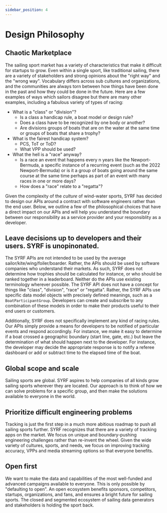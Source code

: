 ```yaml
---
sidebar_position: 4
---
```


# Design Philosophy

## Chaotic Marketplace

The sailing sport market has a variety of characteristics that make it difficult for startups to grow.
Even within a single sport, like traditional sailing, there are a variety of stakeholders and strong opinions about the "right way" and the "wrong way".
Vocabulary differs across sub cultures and organizations, and the communities are always torn between how things have been done in the past and how they could be done in the future.
Here are a few examples of ways which sailors disagree but there are many other examples, including a fabulous variety of types of racing:

* What is a "class" or "division"?
    * Is a class a handicap rule, a boat model or design rule?
    * Does a class have to be recognized by one body or another?
    * Are divisions groups of boats that are on the water at the same time or groups of boats that share a trophy?
* What is the fairest handicap system?
    * PCS, ToT or ToD?
    * What VPP should be used?
* What the hell is a "race" anyway? 
    * Is a race an event that happens every n years like the Newport-Bermuda, a specific instance of a recurring event (such as the 2022 Newport-Bermuda) or is it a group of boats going around the same course at the same time perhaps as part of an event with many races in one or more days?
    * How does a "race" relate to a "regatta"?

Given the complexity of the *culture* of wind-water sports, SYRF has decided to design our APIs around a contract with software engineers rather than the end user. 
Below, we outline a few of the philosophical choices that have a direct impact on our APIs and will help you understand the boundary between our responsibility 
as a service provider and your responsiblity as a developer. 

## Leave decisions up to developers and their users. SYRF is unopinonated.

The SYRF APIs are not intended to be used by the average sailor/kite/wing/foiler/boarder. Rather, the APIs should be used by software companies who understand their markets.
As such, SYRF does not determine how trophies should be calculated for instance, or who should be ranked together in a leaderboard. Neither do the APIs use existing terminology wherever possible.
The SYRF API does not have a concept for things like "class", "division", "race" or "regatta". 
Rather, the SYRF APIs use specific data model objects with precisely defined meanings, such as a `BoatParticipantGroup`. Developers can create and subscribe to any combination of these models in order to make their products useful to their end users or customers.

Additionally, SYRF does not specifically implement any kind of racing rules. Our APIs simply provide a means for developers to be notified of particular events and respond accordingly. For instance, we make it easy to determine if a boat crossed a geographic boundary (start line, gate, etc.) but leave the determination of what should happen next to the developer. For instance, the developer may decide the appropriate response is to notify a referee dashboard or add or subtract time to the elapsed time of the boat.


## Global scope and scale

Sailing sports are global. SYRF aspires to help companies of all kinds grow sailing sports wherever they are located. Our approach is to think of how we can solve problems for a specific group, and then make the solutions available to everyone in the world.

## Prioritize difficult engineering problems

Tracking is just the first step in a much more abitious roadmap to push all sailing sports further. 
SYRF recognizes that there are a variety of tracking apps on the market. We focus on unique and boundary-pushing engineering challenges rather than re-invent the wheel. 
Given the wide variety of cultures, sports, and needs, we focus on improving tracking accuracy, VPPs and media streaming options so that everyone benefits.


## Open first

We want to make the data and capabilities of the most well-funded and advanced campaigns available to everyone. This is only possible by "defaulting to open". 
An open ecosystem benefits sponsors, competitors, startups, organizations, and fans, and ensures a bright future for sailing sports.
The closed and segmented ecosystem of sailing data generators and stakeholders is holding the sport back.